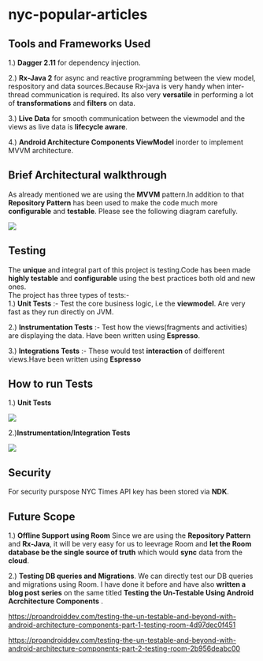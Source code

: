 # nyc-popular-articles

## Tools and Frameworks Used
1.) **Dagger 2.11** for dependency injection.
  
2.) **Rx-Java 2** for async and reactive programming between the view model, respository and data sources.Because Rx-java is very handy when inter-thread communication is required. Its also very **versatile** in performing a lot of **transformations** and **filters** on data. 
  
3.) **Live Data** for smooth communication between the viewmodel and the views as live data is **lifecycle aware**.  
  
4.) **Android Architecture Components ViewModel** inorder to implement MVVM architecture.

## Brief Architectural walkthrough
As already mentioned we are using the **MVVM** pattern.In addition to that **Repository Pattern** has been used to make the code much more **configurable** and **testable**. Please see the following diagram carefully.   

![](https://drive.google.com/uc?export=download&id=1PwZbXszQexClFSDDeJ3fEG7CmpBgvDgr)

## Testing
The **unique** and integral part of this project is testing.Code has been made **highly testable** and **configurable** using the best practices both old and new ones.  
The project has three types of tests:-  
1.) **Unit Tests** :- Test the core business logic, i.e the **viewmodel**. Are very fast as they run directly on JVM.  
  
2.) **Instrumentation Tests** :- Test how the views(fragments and activities) are displaying the data. Have been written using **Espresso**.  
  
3.) **Integrations Tests** :- These would test **interaction** of deifferent views.Have been written using **Espresso**

## How to run Tests  
1.) **Unit Tests** 
  
![](https://drive.google.com/uc?export=download&id=1Naw-cDPQs9ONmrEHjlmg4kmtZCfM401E)  
  
2.)**Instrumentation/Integration Tests**  
  
![](https://drive.google.com/uc?export=download&id=1cinZft7q0o-OCctqhxnkdKBW0L1y2Jun)  

## Security  
For security purspose NYC Times API key has been stored via **NDK**.  

## Future Scope 
  
1.) **Offline Support using Room** 
Since we are using the **Repository Pattern** and **Rx-Java**, it will be very easy for us to leevrage Room and **let the Room database be the single source of truth** which would **sync** data from the **cloud**.  
  
2.) **Testing DB queries and Migrations**. 
We can directly test our DB queries and migrations using Room. I have done it before and have also **written a blog post series** on the same titled **Testing the Un-Testable Using Android Acrchitecture Components** .  

https://proandroiddev.com/testing-the-un-testable-and-beyond-with-android-architecture-components-part-1-testing-room-4d97dec0f451  

  
https://proandroiddev.com/testing-the-un-testable-and-beyond-with-android-architecture-components-part-2-testing-room-2b956deabc00  




